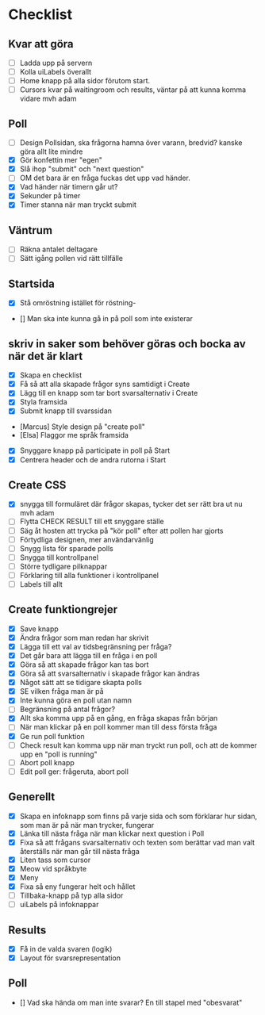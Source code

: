 # Checklist

## Kvar att göra

- [ ] Ladda upp på servern
- [ ] Kolla uiLabels överallt
- [ ] Home knapp på alla sidor förutom start.
- [ ] Cursors kvar på waitingroom och results, väntar på att kunna komma vidare mvh adam

## Poll

- [ ] Design Pollsidan, ska frågorna hamna över varann, bredvid? kanske göra allt lite mindre
- [x] Gör konfettin mer "egen"
- [x] Slå ihop "submit" och "next question"
- [ ] OM det bara är en fråga fuckas det upp vad händer.
- [x] Vad händer när timern går ut?
- [x] Sekunder på timer
- [x] Timer stanna när man tryckt submit

## Väntrum

- [ ] Räkna antalet deltagare
- [ ] Sätt igång pollen vid rätt tillfälle

## Startsida

- [x] Stå omröstning istället för röstning-
- [] Man ska inte kunna gå in på poll som inte existerar

## skriv in saker som behöver göras och bocka av när det är klart

- [x] Skapa en checklist
- [x] Få så att alla skapade frågor syns samtidigt i Create
- [x] Lägg till en knapp som tar bort svarsalternativ i Create
- [x] Styla framsida
- [x] Submit knapp till svarssidan
- [Marcus] Style design på "create poll"
- [Elsa] Flaggor me språk framsida
- [x] Snyggare knapp på participate in poll på Start
- [x] Centrera header och de andra rutorna i Start

## Create CSS

- [x] snygga till formuläret där frågor skapas, tycker det ser rätt bra ut nu mvh adam
- [ ] Flytta CHECK RESULT till ett snyggare ställe
- [ ] Säg åt hosten att trycka på "kör poll" efter att pollen har gjorts
- [ ] Förtydliga designen, mer användarvänlig
- [ ] Snygg lista för sparade polls
- [ ] Snygga till kontrollpanel
- [ ] Större tydligare pilknappar
- [ ] Förklaring till alla funktioner i kontrollpanel
- [ ] Labels till allt

## Create funktiongrejer

- [x] Save knapp
- [x] Ändra frågor som man redan har skrivit
- [x] Lägga till ett val av tidsbegränsning per fråga?
- [x] Det går bara att lägga till en fråga i en poll
- [x] Göra så att skapade frågor kan tas bort
- [x] Göra så att svarsalternativ i skapade frågor kan ändras
- [x] Något sätt att se tidigare skapta polls
- [x] SE vilken fråga man är på
- [x] Inte kunna göra en poll utan namn
- [ ] Begränsning på antal frågor?
- [x] Allt ska komma upp på en gång, en fråga skapas från början
- [ ] När man klickar på en poll kommer man till dess första fråga
- [x] Ge run poll funktion
- [ ] Check result kan komma upp när man tryckt run poll, och att de kommer upp en "poll is running"
- [ ] Abort poll knapp
- [ ] Edit poll ger: frågeruta, abort poll

## Generellt

- [x] Skapa en infoknapp som finns på varje sida och som förklarar hur sidan, som man är på när man trycker, fungerar
- [x] Länka till nästa fråga när man klickar next question i Poll
- [x] Fixa så att frågans svarsalternativ och texten som berättar vad man valt återställs när man går till nästa fråga
- [x] Liten tass som cursor
- [x] Meow vid språkbyte
- [x] Meny
- [x] Fixa så eny fungerar helt och hållet
- [ ] Tillbaka-knapp på typ alla sidor
- [ ] uiLabels på infoknappar

## Results

- [x] Få in de valda svaren (logik)
- [x] Layout för svarsrepresentation

## Poll

- [] Vad ska hända om man inte svarar? En till stapel med "obesvarat"
